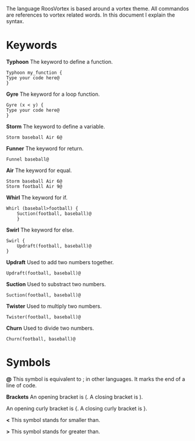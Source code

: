 The language RoosVortex is based around a vortex theme.
All commandos are references to vortex related words.
In this document I explain the syntax.

# Keywords
**Typhoon**
The keyword to define a function.

```RoosVortex
Typhoon my_function {
Type your code here@
}
```

**Gyre**
The keyword for a loop function.

```RoosVortex
Gyre (x < y) {
Type your code here@
}
```

**Storm**
The keyword to define a variable.

```RoosVortex
Storm baseball Air 6@
```

**Funner**
The keyword for return.

```RoosVortex
Funnel baseball@
```

**Air**
The keyword for equal.

```RoosVortex
Storm baseball Air 6@
Storm football Air 9@
```

**Whirl**
The keyword for if.

```RoosVortex
Whirl (baseball>football) {
    Suction(football, baseball)@
    }
```

**Swirl**
The keyword for else.

```RoosVortex
Swirl {
    Updraft(football, baseball)@
}
```

**Updraft**
Used to add two numbers together.

```RoosVortex
Updraft(football, baseball)@
```

**Suction**
Used to substract two numbers.

```RoosVortex
Suction(football, baseball)@
```

**Twister**
Used to multiply two numbers.

```RoosVortex
Twister(football, baseball)@
```

**Churn**
Used to divide two numbers.

```RoosVortex
Churn(football, baseball)@
```

# Symbols

**@**
This symbol is equivalent to ; in other languages. It marks the end of a line of code.

**Brackets**
An opening bracket is \(.
A closing bracket is \).

An opening curly bracket is \{.
A closing curly bracket is \}.

**<**
This symbol stands for smaller than.

**>**
This symbol stands for greater than.